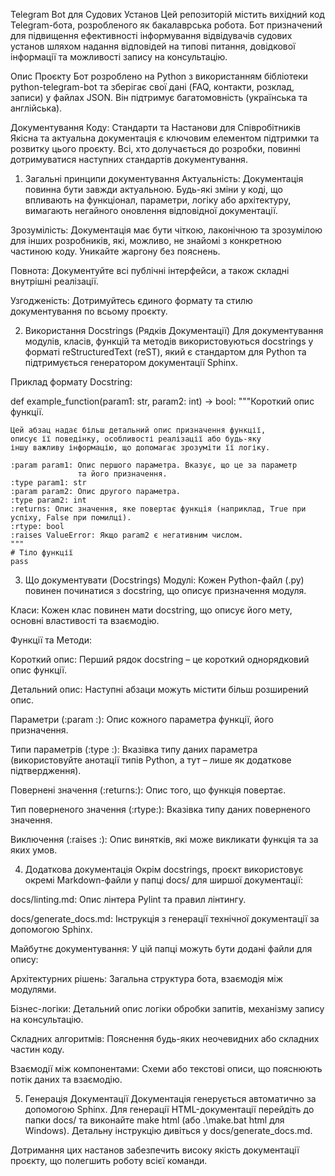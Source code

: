 Telegram Bot для Судових Установ
Цей репозиторій містить вихідний код Telegram-бота, розробленого як бакалаврська робота. Бот призначений для підвищення ефективності інформування відвідувачів судових установ шляхом надання відповідей на типові питання, довідкової інформації та можливості запису на консультацію.

Опис Проєкту
Бот розроблено на Python з використанням бібліотеки python-telegram-bot та зберігає свої дані (FAQ, контакти, розклад, записи) у файлах JSON. Він підтримує багатомовність (українська та англійська).

Документування Коду: Стандарти та Настанови для Співробітників
Якісна та актуальна документація є ключовим елементом підтримки та розвитку цього проєкту. Всі, хто долучається до розробки, повинні дотримуватися наступних стандартів документування.

1. Загальні принципи документування
Актуальність: Документація повинна бути завжди актуальною. Будь-які зміни у коді, що впливають на функціонал, параметри, логіку або архітектуру, вимагають негайного оновлення відповідної документації.

Зрозумілість: Документація має бути чіткою, лаконічною та зрозумілою для інших розробників, які, можливо, не знайомі з конкретною частиною коду. Уникайте жаргону без пояснень.

Повнота: Документуйте всі публічні інтерфейси, а також складні внутрішні реалізації.

Узгодженість: Дотримуйтесь єдиного формату та стилю документування по всьому проєкту.

2. Використання Docstrings (Рядків Документації)
Для документування модулів, класів, функцій та методів використовуються docstrings у форматі reStructuredText (reST), який є стандартом для Python та підтримується генератором документації Sphinx.

Приклад формату Docstring:

def example_function(param1: str, param2: int) -> bool:
    """Короткий опис функції.

    Цей абзац надає більш детальний опис призначення функції,
    описує її поведінку, особливості реалізації або будь-яку
    іншу важливу інформацію, що допомагає зрозуміти її логіку.

    :param param1: Опис першого параметра. Вказує, що це за параметр
                   та його призначення.
    :type param1: str
    :param param2: Опис другого параметра.
    :type param2: int
    :returns: Опис значення, яке повертає функція (наприклад, True при успіху, False при помилці).
    :rtype: bool
    :raises ValueError: Якщо param2 є негативним числом.
    """
    # Тіло функції
    pass

3. Що документувати (Docstrings)
Модулі: Кожен Python-файл (.py) повинен починатися з docstring, що описує призначення модуля.

Класи: Кожен клас повинен мати docstring, що описує його мету, основні властивості та взаємодію.

Функції та Методи:

Короткий опис: Перший рядок docstring – це короткий однорядковий опис функції.

Детальний опис: Наступні абзаци можуть містити більш розширений опис.

Параметри (:param <name>:): Опис кожного параметра функції, його призначення.

Типи параметрів (:type <name>:): Вказівка типу даних параметра (використовуйте анотації типів Python, а тут – лише як додаткове підтвердження).

Повернені значення (:returns:): Опис того, що функція повертає.

Тип поверненого значення (:rtype:): Вказівка типу даних поверненого значення.

Виключення (:raises <ExceptionType>:): Опис винятків, які може викликати функція та за яких умов.

4. Додаткова документація
Окрім docstrings, проєкт використовує окремі Markdown-файли у папці docs/ для ширшої документації:

docs/linting.md: Опис лінтера Pylint та правил лінтингу.

docs/generate_docs.md: Інструкція з генерації технічної документації за допомогою Sphinx.

Майбутнє документування: У цій папці можуть бути додані файли для опису:

Архітектурних рішень: Загальна структура бота, взаємодія між модулями.

Бізнес-логіки: Детальний опис логіки обробки запитів, механізму запису на консультацію.

Складних алгоритмів: Пояснення будь-яких неочевидних або складних частин коду.

Взаємодії між компонентами: Схеми або текстові описи, що пояснюють потік даних та взаємодію.

5. Генерація Документації
Документація генерується автоматично за допомогою Sphinx.
Для генерації HTML-документації перейдіть до папки docs/ та виконайте make html (або .\make.bat html для Windows). Детальну інструкцію дивіться у docs/generate_docs.md.

Дотримання цих настанов забезпечить високу якість документації проєкту, що полегшить роботу всієї команди.